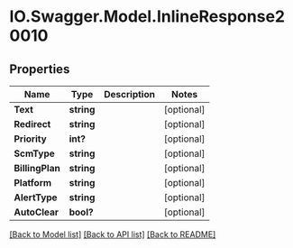 # IO.Swagger.Model.InlineResponse20010
## Properties

Name | Type | Description | Notes
------------ | ------------- | ------------- | -------------
**Text** | **string** |  | [optional] 
**Redirect** | **string** |  | [optional] 
**Priority** | **int?** |  | [optional] 
**ScmType** | **string** |  | [optional] 
**BillingPlan** | **string** |  | [optional] 
**Platform** | **string** |  | [optional] 
**AlertType** | **string** |  | [optional] 
**AutoClear** | **bool?** |  | [optional] 

[[Back to Model list]](../README.md#documentation-for-models) [[Back to API list]](../README.md#documentation-for-api-endpoints) [[Back to README]](../README.md)

